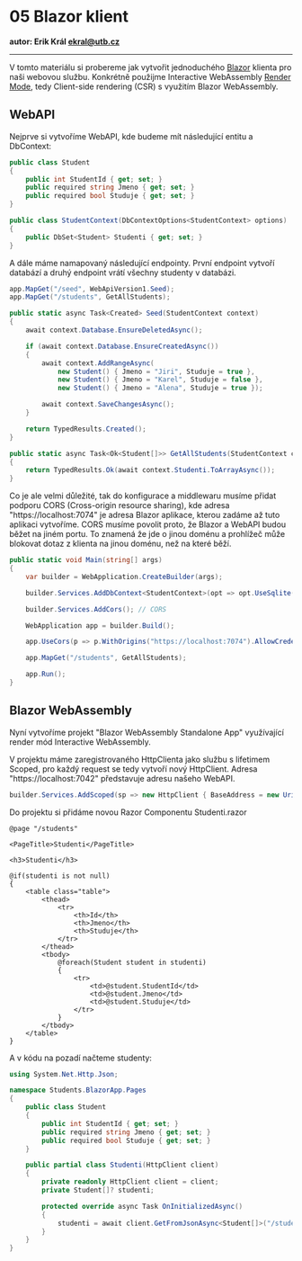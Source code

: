 # 05 Blazor klient

**autor: Erik Král ekral@utb.cz**

---

V tomto materiálu si probereme jak vytvořit jednoduchého [Blazor](https://dotnet.microsoft.com/en-us/apps/aspnet/web-apps/blazor) klienta pro naši webovou službu. Konkrétně použijme Interactive WebAssembly [Render Mode](https://learn.microsoft.com/en-us/aspnet/core/blazor/components/render-modes?view=aspnetcore-9.0), tedy Client-side rendering (CSR) s využitím Blazor WebAssembly.

## WebAPI

Nejprve si vytvoříme WebAPI, kde budeme mít následující entitu a DbContext:

```csharp
public class Student
{
    public int StudentId { get; set; }
    public required string Jmeno { get; set; }
    public required bool Studuje { get; set; }
}
```

```csharp
public class StudentContext(DbContextOptions<StudentContext> options) : DbContext(options)
{
    public DbSet<Student> Studenti { get; set; }
}
```

A dále máme namapovaný následující endpointy. První endpoint vytvoří databází a druhý endpoint vrátí všechny studenty v databázi.

```csharp
app.MapGet("/seed", WebApiVersion1.Seed);
app.MapGet("/students", GetAllStudents);

public static async Task<Created> Seed(StudentContext context)
{
    await context.Database.EnsureDeletedAsync();

    if (await context.Database.EnsureCreatedAsync())
    {
        await context.AddRangeAsync(
            new Student() { Jmeno = "Jiri", Studuje = true },
            new Student() { Jmeno = "Karel", Studuje = false },
            new Student() { Jmeno = "Alena", Studuje = true });

        await context.SaveChangesAsync();
    }

    return TypedResults.Created();
}

public static async Task<Ok<Student[]>> GetAllStudents(StudentContext context)
{
    return TypedResults.Ok(await context.Studenti.ToArrayAsync());
}
```

Co je ale velmi důležité, tak do konfigurace a middlewaru musíme přidat podporu CORS (Cross-origin resource sharing), kde adresa "https://localhost:7074" je adresa Blazor aplikace, kterou zadáme až tuto aplikaci vytvoříme. CORS musíme povolit proto, že Blazor a WebAPI budou běžet na jiném portu. To znamená že jde o jinou doménu a prohlížeč může blokovat dotaz z klienta na jinou doménu, než na které běží.

```csharp
public static void Main(string[] args)
{
    var builder = WebApplication.CreateBuilder(args);

    builder.Services.AddDbContext<StudentContext>(opt => opt.UseSqlite("DataSource=studenti.db"));

    builder.Services.AddCors(); // CORS 

    WebApplication app = builder.Build();

    app.UseCors(p => p.WithOrigins("https://localhost:7074").AllowCredentials().AllowAnyMethod().AllowAnyHeader()); // CORS 

    app.MapGet("/students", GetAllStudents);

    app.Run();
}
```

##  Blazor WebAssembly

Nyní vytvoříme projekt "Blazor WebAssembly Standalone App" využívající render mód Interactive WebAssembly.

V projektu máme zaregistrovaného HttpClienta jako službu s lifetimem Scoped, pro každý request se tedy vytvoří nový HttpClient. Adresa "https://localhost:7042" představuje adresu našeho WebAPI.

```csharp
builder.Services.AddScoped(sp => new HttpClient { BaseAddress = new Uri("https://localhost:7042") });
```

Do projektu si přidáme novou Razor Componentu Studenti.razor

```razor
@page "/students"

<PageTitle>Studenti</PageTitle>

<h3>Studenti</h3>

@if(studenti is not null)
{
    <table class="table">
        <thead>
            <tr>
                <th>Id</th>
                <th>Jmeno</th>
                <th>Studuje</th>
            </tr>
        </thead>
        <tbody>
            @foreach(Student student in studenti)
            {
                <tr>
                    <td>@student.StudentId</td>
                    <td>@student.Jmeno</td>
                    <td>@student.Studuje</td>
                </tr>
            }
        </tbody>
    </table>
}
```

A v kódu na pozadí načteme studenty:

```cs
using System.Net.Http.Json;

namespace Students.BlazorApp.Pages
{
    public class Student
    {
        public int StudentId { get; set; }
        public required string Jmeno { get; set; }
        public required bool Studuje { get; set; }
    }

    public partial class Studenti(HttpClient client)
    {
        private readonly HttpClient client = client;
        private Student[]? studenti;

        protected override async Task OnInitializedAsync()
        {
            studenti = await client.GetFromJsonAsync<Student[]>("/students");
        }
    }
}
```
